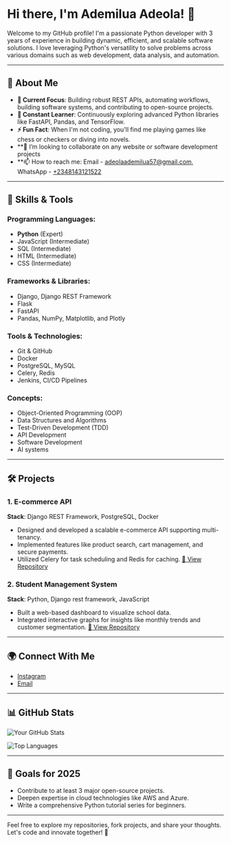 
# Hi there, I'm Ademilua Adeola! 👋

Welcome to my GitHub profile! I'm a passionate Python developer with 3 years of experience in building dynamic, efficient, and scalable software solutions. I love leveraging Python's versatility to solve problems across various domains such as web development, data analysis, and automation.

---

## 🚀 About Me

- **🔭 Current Focus**: Building robust REST APIs, automating workflows, building software systems, and contributing to open-source projects.
- **🌱 Constant Learner**: Continuously exploring advanced Python libraries like FastAPI, Pandas, and TensorFlow.
- **⚡ Fun Fact**: When I'm not coding, you'll find me playing games like chess or checkers or diving into novels.
- **👯 I’m looking to collaborate on any website or software development projects
- **📫 How to reach me: Email - adeolaademilua57@gmail.com, WhatsApp - <a href = 'https://wa.link/7nl42u'>+2348143121522</a>
---

## 💼 Skills & Tools

### Programming Languages:
- **Python** (Expert)
- JavaScript (Intermediate)
- SQL (Intermediate)
- HTML (Intermediate)
- CSS (Intermediate)

### Frameworks & Libraries:
- Django, Django REST Framework
- Flask
- FastAPI
- Pandas, NumPy, Matplotlib, and Plotly

### Tools & Technologies:
- Git & GitHub
- Docker
- PostgreSQL, MySQL
- Celery, Redis
- Jenkins, CI/CD Pipelines

### Concepts:
- Object-Oriented Programming (OOP)
- Data Structures and Algorithms
- Test-Driven Development (TDD)
- API Development
- Software Development
- AI systems

---

## 🛠️ Projects

### 1. **E-commerce API**
**Stack**: Django REST Framework, PostgreSQL, Docker
- Designed and developed a scalable e-commerce API supporting multi-tenancy.
- Implemented features like product search, cart management, and secure payments.
- Utilized Celery for task scheduling and Redis for caching.
[🔗 View Repository](https://github.com/AdemiluaAdeola/django_ecommerce_api)

### 2. **Student Management System**
**Stack**: Python, Django rest framework, JavaScript
- Built a web-based dashboard to visualize school data.
- Integrated interactive graphs for insights like monthly trends and customer segmentation.
[🔗 View Repository](https://github.com/AdemiluaAdeola/school-management-system)


---

## 🌍 Connect With Me

- [Instagram](https://www.instagram.com/sgt_ghost_sama/)
- [Email](mailto:adeolaademilua57@gmail.com)

---

## 📊 GitHub Stats

![Your GitHub Stats](https://github-readme-stats.vercel.app/api?username=yourusername&show_icons=true&theme=radical)

![Top Languages](https://github-readme-stats.vercel.app/api/top-langs/?username=yourusername&layout=compact&theme=radical)

---

## 🎯 Goals for 2025

- Contribute to at least 3 major open-source projects.
- Deepen expertise in cloud technologies like AWS and Azure.
- Write a comprehensive Python tutorial series for beginners.

---

Feel free to explore my repositories, fork projects, and share your thoughts. Let's code and innovate together! 🚀

